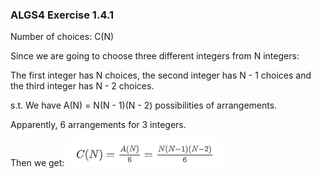 ### ALGS4 Exercise 1.4.1

Number of choices: C(N)

Since we are going to choose three different integers from N integers:

The first integer has N choices, the second integer has N - 1 choices and the third integer has N - 2 choices.

s.t. We have A(N) = N(N - 1)(N - 2) possibilities of arrangements.

Apparently, 6 arrangements for 3 integers.

Then we get: ![](./TIM截图20200220185408.png)



 

